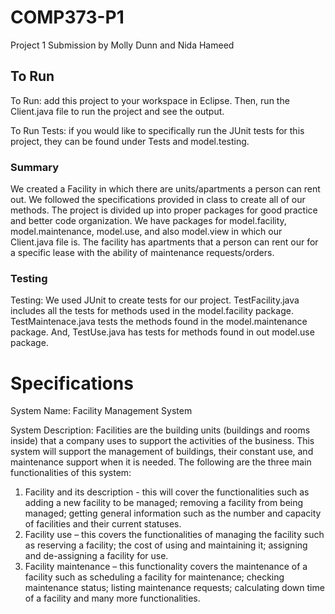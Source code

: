 # COMP373-P1

Project 1 Submission by Molly Dunn and Nida Hameed

## To Run
To Run: add this project to your workspace in Eclipse. Then, run the Client.java file to run the project and see the output. 
   
To Run Tests: if you would like to specifically run the JUnit tests for this project, they can be found under Tests and model.testing. 

### Summary
We created a Facility in which there are units/apartments a person can rent out. We followed the specifications provided in class to create all of our methods. The project is divided up into proper packages for good practice and better code organization. We have packages for model.facility, model.maintenance, model.use, and also model.view in which our Client.java file is. The facility has apartments that a person can rent our for a specific lease with the ability of maintenance requests/orders.

### Testing
Testing: We used JUnit to create tests for our project. TestFacility.java includes all the tests for methods used in the model.facility package. TestMaintenace.java tests the methods found in the model.maintenance package. And, TestUse.java has tests for methods found in out model.use package. 


# Specifications
System Name: Facility Management System

System Description: Facilities are the building units (buildings and rooms inside) that a company
uses to support the activities of the business. This system will support the management of buildings,
their constant use, and maintenance support when it is needed. The following are the three main
functionalities of this system:
1. Facility and its description - this will cover the functionalities such as adding a new facility to
be managed; removing a facility from being managed; getting general information such as
the number and capacity of facilities and their current statuses.
2. Facility use – this covers the functionalities of managing the facility such as reserving a
facility; the cost of using and maintaining it; assigning and de-assigning a facility for use.
3. Facility maintenance – this functionality covers the maintenance of a facility such as
scheduling a facility for maintenance; checking maintenance status; listing maintenance
requests; calculating down time of a facility and many more functionalities.

